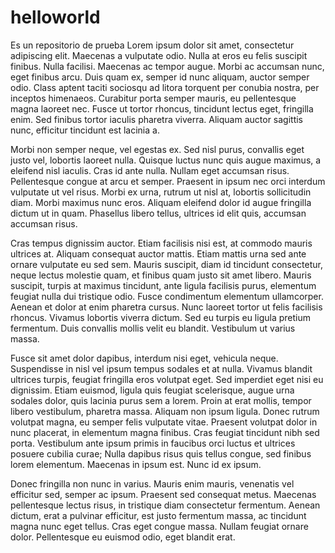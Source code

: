 # helloworld
Es un repositorio de prueba
Lorem ipsum dolor sit amet, consectetur adipiscing elit. Maecenas a vulputate odio. Nulla at eros eu felis suscipit finibus. Nulla facilisi. Maecenas ac tempor augue. Morbi ac accumsan nunc, eget finibus arcu. Duis quam ex, semper id nunc aliquam, auctor semper odio. Class aptent taciti sociosqu ad litora torquent per conubia nostra, per inceptos himenaeos. Curabitur porta semper mauris, eu pellentesque magna laoreet nec. Fusce ut tortor rhoncus, tincidunt lectus eget, fringilla enim. Sed finibus tortor iaculis pharetra viverra. Aliquam auctor sagittis nunc, efficitur tincidunt est lacinia a.

Morbi non semper neque, vel egestas ex. Sed nisl purus, convallis eget justo vel, lobortis laoreet nulla. Quisque luctus nunc quis augue maximus, a eleifend nisl iaculis. Cras id ante nulla. Nullam eget accumsan risus. Pellentesque congue at arcu et semper. Praesent in ipsum nec orci interdum vulputate ut vel risus. Morbi ex urna, rutrum ut nisl at, lobortis sollicitudin diam. Morbi maximus nunc eros. Aliquam eleifend dolor id augue fringilla dictum ut in quam. Phasellus libero tellus, ultrices id elit quis, accumsan accumsan risus.

Cras tempus dignissim auctor. Etiam facilisis nisi est, at commodo mauris ultrices at. Aliquam consequat auctor mattis. Etiam mattis urna sed ante ornare vulputate eu sed sem. Mauris suscipit, diam id tincidunt consectetur, neque lectus molestie quam, et finibus quam justo sit amet libero. Mauris suscipit, turpis at maximus tincidunt, ante ligula facilisis purus, elementum feugiat nulla dui tristique odio. Fusce condimentum elementum ullamcorper. Aenean et dolor at enim pharetra cursus. Nunc laoreet tortor ut felis facilisis rhoncus. Vivamus lobortis viverra dictum. Sed eu turpis eu ligula pretium fermentum. Duis convallis mollis velit eu blandit. Vestibulum ut varius massa.

Fusce sit amet dolor dapibus, interdum nisi eget, vehicula neque. Suspendisse in nisl vel ipsum tempus sodales et at nulla. Vivamus blandit ultrices turpis, feugiat fringilla eros volutpat eget. Sed imperdiet eget nisi eu dignissim. Etiam euismod, ligula quis feugiat scelerisque, augue urna sodales dolor, quis lacinia purus sem a lorem. Proin at erat mollis, tempor libero vestibulum, pharetra massa. Aliquam non ipsum ligula. Donec rutrum volutpat magna, eu semper felis vulputate vitae. Praesent volutpat dolor in nunc placerat, in elementum magna finibus. Cras feugiat tincidunt nibh sed porta. Vestibulum ante ipsum primis in faucibus orci luctus et ultrices posuere cubilia curae; Nulla dapibus risus quis tellus congue, sed finibus lorem elementum. Maecenas in ipsum est. Nunc id ex ipsum.

Donec fringilla non nunc in varius. Mauris enim mauris, venenatis vel efficitur sed, semper ac ipsum. Praesent sed consequat metus. Maecenas pellentesque lectus risus, in tristique diam consectetur fermentum. Aenean dictum, erat a pulvinar efficitur, est justo fermentum massa, ac tincidunt magna nunc eget tellus. Cras eget congue massa. Nullam feugiat ornare dolor. Pellentesque eu euismod odio, eget blandit erat.
